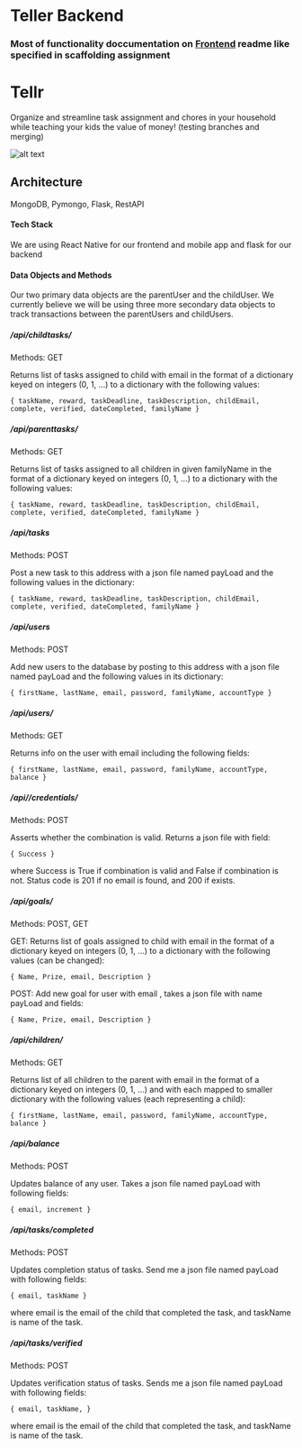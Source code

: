 # Teller Backend

### Most of functionality doccumentation on [Frontend](https://github.com/dartmouth-cs98/18f-tellr-frontend) readme like specified in scaffolding assignment

# Tellr

Organize and streamline task assignment and chores in your household while teaching your kids the value of money! (testing branches and merging)

![alt text](https://github.com/dartmouth-cs98/18f-tellr-frontend/blob/master/Data%20Model%20and%20Sketches/profile.png)

## Architecture

MongoDB, Pymongo, Flask, RestAPI

#### Tech Stack
We are using React Native for our frontend and mobile app and flask for our backend

#### Data Objects and Methods

Our two primary data objects are the parentUser and the childUser. We currently believe we will be using three more secondary data objects to track transactions between the parentUsers and childUsers.

##### /api/childtasks/<email>
Methods: GET

Returns list of tasks assigned to child with email <email> in the format of a dictionary keyed on integers (0, 1, ...) to a dictionary with the following values:

`{
  taskName,
  reward,
  taskDeadline,
  taskDescription,
  childEmail,
  complete,
  verified,
  dateCompleted,
  familyName
}`

##### /api/parenttasks/<familyName>
Methods: GET

Returns list of tasks assigned to all children in given familyName <familyName> in the format of a dictionary keyed on integers (0, 1, ...) to a dictionary with the following values:

`{
  taskName,
  reward,
  taskDeadline,
  taskDescription,
  childEmail,
  complete,
  verified,
  dateCompleted,
  familyName
}`

##### /api/tasks
Methods: POST

Post a new task to this address with a json file named payLoad and the following values in the dictionary:

`{
  taskName,
  reward,
  taskDeadline,
  taskDescription,
  childEmail,
  complete,
  verified,
  dateCompleted,
  familyName
}`

##### /api/users
Methods: POST

Add new users to the database by posting to this address with a json file named payLoad and the following values in its dictionary:

`{
  firstName,
  lastName,
  email,
  password,
  familyName,
  accountType
}`

##### /api/users/<email>
Methods: GET

Returns info on the user with email <email> including the following fields:

`{
  firstName,
  lastName,
  email,
  password,
  familyName,
  accountType,
  balance
}`

##### /api/<email>/credentials/<password>
Methods: POST

Asserts whether the <email> <password> combination is valid. Returns a json file with field:

`{
  Success
}`

where Success is True if combination is valid and False if combination is not. Status code is 201 if no email <email> is found, and 200 if <email> exists.

##### /api/goals/<email>
Methods: POST, GET

GET: Returns list of goals assigned to child with email <email> in the format of a dictionary keyed on integers (0, 1, ...) to a dictionary with the following values (can be changed):

`{
    Name,
    Prize,
    email,
    Description
}`

POST: Add new goal for user with email <email>, takes a json file with name payLoad and fields:

`{
    Name,
    Prize,
    email,
    Description
}`

##### /api/children/<email>
Methods: GET

Returns list of all children to the parent with email <email> in the format of a dictionary keyed on integers (0, 1, ...) and with each mapped to smaller dictionary with the following values (each representing a child):

`{
  firstName,
  lastName,
  email,
  password,
  familyName,
  accountType,
  balance
}`

##### /api/balance
Methods: POST

Updates balance of any user. Takes a json file named payLoad with following fields:

`{
  email,
  increment
}`

##### /api/tasks/completed
Methods: POST

Updates completion status of tasks. Send me a json file named payLoad with following fields:

`{
  email,
  taskName
}`

where email is the email of the child that completed the task, and taskName is name of the task.


##### /api/tasks/verified
Methods: POST

Updates verification status of tasks. Sends me a json file named payLoad with following fields:

`{
  email,
  taskName,
}`

where email is the email of the child that completed the task, and taskName is name of the task.
